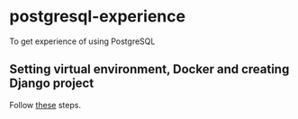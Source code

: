 # postgresql-experience
To get experience of using PostgreSQL

## Setting virtual environment, Docker and creating Django project
Follow [these](https://github.com/bekzodbuyukov/docker-experience) steps.
